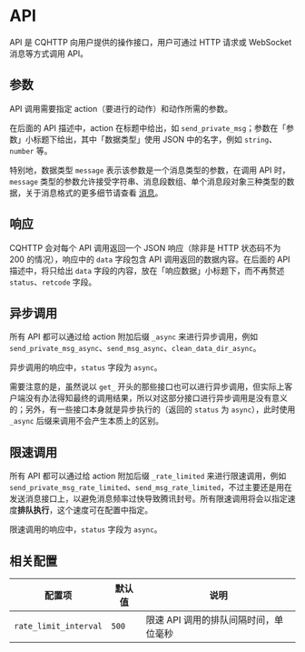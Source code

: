 # API

API 是 CQHTTP 向用户提供的操作接口，用户可通过 HTTP 请求或 WebSocket 消息等方式调用 API。

## 参数

API 调用需要指定 action（要进行的动作）和动作所需的参数。

在后面的 API 描述中，action 在标题中给出，如 `send_private_msg`；参数在「参数」小标题下给出，其中「数据类型」使用 JSON 中的名字，例如 `string`、`number` 等。

特别地，数据类型 `message` 表示该参数是一个消息类型的参数，在调用 API 时，`message` 类型的参数允许接受字符串、消息段数组、单个消息段对象三种类型的数据，关于消息格式的更多细节请查看 [消息](/specs/message/)。

## 响应

CQHTTP 会对每个 API 调用返回一个 JSON 响应（除非是 HTTP 状态码不为 200 的情况），响应中的 `data` 字段包含 API 调用返回的数据内容。在后面的 API 描述中，将只给出 `data` 字段的内容，放在「响应数据」小标题下，而不再赘述 `status`、`retcode` 字段。

## 异步调用

所有 API 都可以通过给 action 附加后缀 `_async` 来进行异步调用，例如 `send_private_msg_async`、`send_msg_async`、`clean_data_dir_async`。

异步调用的响应中，`status` 字段为 `async`。

需要注意的是，虽然说以 `get_` 开头的那些接口也可以进行异步调用，但实际上客户端没有办法得知最终的调用结果，所以对这部分接口进行异步调用是没有意义的；另外，有一些接口本身就是异步执行的（返回的 `status` 为 `async`），此时使用 `_async` 后缀来调用不会产生本质上的区别。

## 限速调用

所有 API 都可以通过给 action 附加后缀 `_rate_limited` 来进行限速调用，例如 `send_private_msg_rate_limited`、`send_msg_rate_limited`，不过主要还是用在发送消息接口上，以避免消息频率过快导致腾讯封号。所有限速调用将会以指定速度**排队执行**，这个速度可在配置中指定。

限速调用的响应中，`status` 字段为 `async`。

## 相关配置

| 配置项 | 默认值 | 说明 |
| -------- | ------ | --- |
| `rate_limit_interval` | `500` | 限速 API 调用的排队间隔时间，单位毫秒 |
